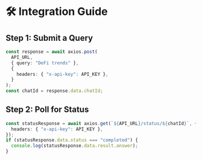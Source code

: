 # 🛠 Integration Guide

## Step 1: Submit a Query

```typescript
const response = await axios.post(
  API_URL,
  { query: "DeFi trends" },
  {
    headers: { "x-api-key": API_KEY },
  }
);
const chatId = response.data.chatId;
```

## Step 2: Poll for Status

```typescript
const statusResponse = await axios.get(`${API_URL}/status/${chatId}`, {
  headers: { "x-api-key": API_KEY },
});
if (statusResponse.data.status === "completed") {
  console.log(statusResponse.data.result.answer);
}
```
